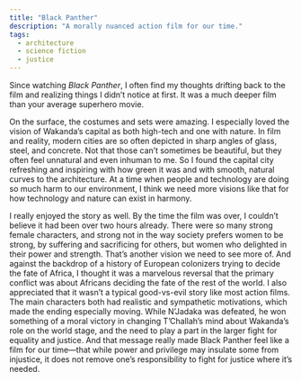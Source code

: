 ```yaml
---
title: "Black Panther"
description: "A morally nuanced action film for our time."
tags:
  - architecture
  - science fiction
  - justice
---
```


Since watching *Black Panther*, I often find my thoughts drifting back to the film and realizing things I didn’t notice at first. It was a much deeper film than your average superhero movie.

On the surface, the costumes and sets were amazing. I especially loved the vision of Wakanda’s capital as both high-tech and one with nature. In film and reality, modern cities are so often depicted in sharp angles of glass, steel, and concrete. Not that those can’t sometimes be beautiful, but they often feel unnatural and even inhuman to me. So I found the capital city refreshing and inspiring with how green it was and with smooth, natural curves to the architecture. At a time when people and technology are doing so much harm to our environment, I think we need more visions like that for how technology and nature can exist in harmony.

I really enjoyed the story as well. By the time the film was over, I couldn’t believe it had been over two hours already. There were so many strong female characters, and strong not in the way society prefers women to be strong, by suffering and sacrificing for others, but women who delighted in their power and strength. That’s another vision we need to see more of. And against the backdrop of a history of European colonizers trying to decide the fate of Africa, I thought it was a marvelous reversal that the primary conflict was about Africans deciding the fate of the rest of the world. I also appreciated that it wasn’t a typical good-vs-evil story like most action films. The main characters both had realistic and sympathetic motivations, which made the ending especially moving. While N’Jadaka was defeated, he won something of a moral victory in changing T’Challah’s mind about Wakanda’s role on the world stage, and the need to play a part in the larger fight for equality and justice. And that message really made Black Panther feel like a film for our time—that while power and privilege may insulate some from injustice, it does not remove one’s responsibility to fight for justice where it’s needed.
